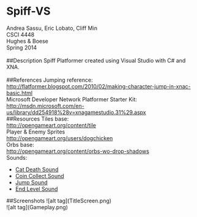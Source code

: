 Spiff-VS
========
Andrea Sassu, Eric Lobato, Cliff Min <br />
CSCI 4448<br />
Hughes & Boese<br />
Spring 2014<br />
<br />
##Description
Spiff Platformer created using Visual Studio with C# and XNA.<br />
<br />
##References
Jumping reference:<br />
http://flatformer.blogspot.com/2010/02/making-character-jump-in-xnac-basic.html<br />
Microsoft Developer Network Platformer Starter Kit:<br />
http://msdn.microsoft.com/en-us/library/dd254918%28v=xnagamestudio.31%29.aspx<br />
##Resources
Tiles base:<br />
http://opengameart.org/content/tile<br />
Player & Enemy Sprites<br />
http://opengameart.org/users/dogchicken<br />
Orbs base:<br />
http://opengameart.org/content/orbs-wo-drop-shadows<br />
Sounds:<br>
<ul>
<li><a href="https://www.freesound.org/people/Department64/sounds/64015/">Cat Death Sound</a></li>
<li><a href="https://www.freesound.org/people/bradwesson/sounds/135936/">Coin Collect Sound</a></li>
<li><a href="https://www.freesound.org/people/Hitrison/sounds/216675/">Jump Sound</a></li>
<li><a href="https://www.freesound.org/people/ani_music/sounds/233603/">End Level Sound</a></li>
</ul>
##Screenshots
![alt tag](TitleScreen.png)<br />
![alt tag](Gameplay.png)<br />